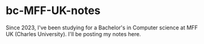 # bc-MFF-UK-notes
Since 2023, I've been studying for a Bachelor's in Computer science at MFF UK (Charles University). I'll be posting my notes here. 
